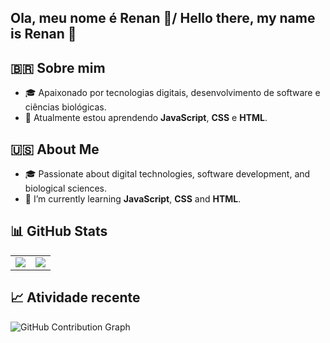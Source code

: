 ## Ola, meu nome é Renan 👋/ Hello there, my name is Renan 👋

<!--
**RenBio/RenBio** is a ✨ _special_ ✨ repository because its `README.md` (this file) appears on your GitHub profile.

Here are some ideas to get you started:

## 🇧🇷 Sobre mim
- 🎓 Apaixonado por tecnologias digitais, desenvolvimento de software e ciências biológicas.  
- 🌱 Atualmente estou aprendendo **JavaScript** e **HTML**.

## 🇺🇸 About Me
- 🎓 Passionate about digital technologies, software development, and biological sciences.  
- 🌱 I’m currently learning **JavaScript** and **HTML**.
-->

## 🇧🇷 Sobre mim
- 🎓 Apaixonado por tecnologias digitais, desenvolvimento de software e ciências biológicas.  
- 🌱 Atualmente estou aprendendo **JavaScript**, **CSS** e **HTML**.

## 🇺🇸 About Me
- 🎓 Passionate about digital technologies, software development, and biological sciences.  
- 🌱 I’m currently learning **JavaScript**, **CSS** and **HTML**.

## 📊 GitHub Stats

<table>
  <tr>
    <td>
      <img src="https://github-readme-stats.vercel.app/api?username=RenBio&show_icons=true&theme=tokyonight" />
    </td>
    <td>
      <img src="https://github-readme-stats.vercel.app/api/top-langs/?username=RenBio&layout=compact&card_width=500&theme=tokyonight" />
    </td>
  </tr>
</table>


## 📈 Atividade recente
![GitHub Contribution Graph](https://github-profile-summary-cards.vercel.app/api/cards/productive-time?username=RenBio&theme=tokyonight)
